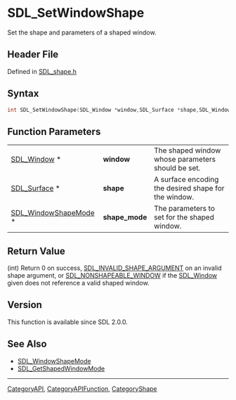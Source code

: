 # SDL_SetWindowShape

Set the shape and parameters of a shaped window.

## Header File

Defined in [SDL_shape.h](https://github.com/libsdl-org/SDL/blob/SDL2/include/SDL_shape.h)

## Syntax

```c
int SDL_SetWindowShape(SDL_Window *window,SDL_Surface *shape,SDL_WindowShapeMode *shape_mode);
```

## Function Parameters

|                                              |                |                                                      |
| -------------------------------------------- | -------------- | ---------------------------------------------------- |
| [SDL_Window](SDL_Window) *                   | **window**     | The shaped window whose parameters should be set.    |
| [SDL_Surface](SDL_Surface) *                 | **shape**      | A surface encoding the desired shape for the window. |
| [SDL_WindowShapeMode](SDL_WindowShapeMode) * | **shape_mode** | The parameters to set for the shaped window.         |

## Return Value

(int) Return 0 on success,
[SDL_INVALID_SHAPE_ARGUMENT](SDL_INVALID_SHAPE_ARGUMENT) on an invalid
shape argument, or [SDL_NONSHAPEABLE_WINDOW](SDL_NONSHAPEABLE_WINDOW) if
the [SDL_Window](SDL_Window) given does not reference a valid shaped
window.

## Version

This function is available since SDL 2.0.0.

## See Also

- [SDL_WindowShapeMode](SDL_WindowShapeMode)
- [SDL_GetShapedWindowMode](SDL_GetShapedWindowMode)

----
[CategoryAPI](CategoryAPI), [CategoryAPIFunction](CategoryAPIFunction), [CategoryShape](CategoryShape)

